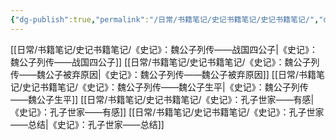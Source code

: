 ```yaml
---
{"dg-publish":true,"permalink":"/日常/书籍笔记/史记书籍笔记/史记书籍笔记/","dgPassFrontmatter":true}
---
```


[[日常/书籍笔记/史记书籍笔记/《史记》：魏公子列传——战国四公子\|《史记》：魏公子列传——战国四公子]]
[[日常/书籍笔记/史记书籍笔记/《史记》：魏公子列传——魏公子被弃原因\|《史记》：魏公子列传——魏公子被弃原因]]
[[日常/书籍笔记/史记书籍笔记/《史记》：魏公子列传——魏公子生平\|《史记》：魏公子列传——魏公子生平]]
[[日常/书籍笔记/史记书籍笔记/《史记》：孔子世家——有感\|《史记》：孔子世家——有感]]
[[日常/书籍笔记/史记书籍笔记/《史记》：孔子世家——总结\|《史记》：孔子世家——总结]]
